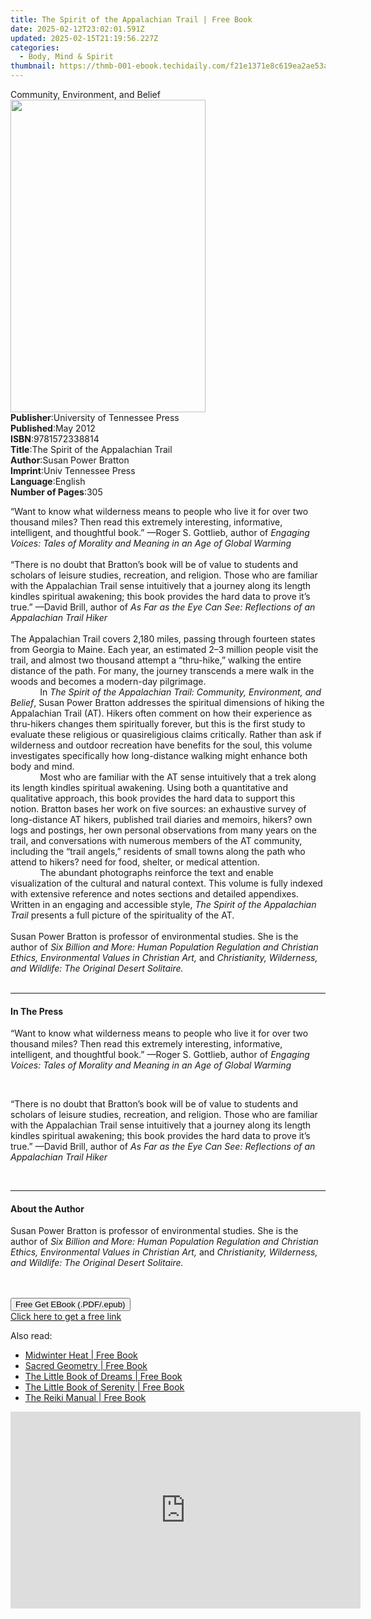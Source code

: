 ```yaml
---
title: The Spirit of the Appalachian Trail | Free Book
date: 2025-02-12T23:02:01.591Z
updated: 2025-02-15T21:19:56.227Z
categories:
  - Body, Mind & Spirit
thumbnail: https://thmb-001-ebook.techidaily.com/f21e1371e8c619ea2ae53a55a596961323003d7af80c3336a9be0dfd98597884.jpg
---
```

<main id="book-container">
  <div class="flex flex-col">
    <div class="book-brief flex-1 py-6 px-4 sm:p-6 md:py-10 md:px-8">
      <!-- brief-->
      <div class="book-brief-main">Community, Environment, and Belief</div>
    </div>
    <div
      class="book-meta-info flex-1 grid gap-4 col-start-1 col-end-3 row-start-1 sm:mb-6 sm:grid-cols-4 lg:gap-6 lg:col-start-2 lg:row-end-6 lg:row-span-6 lg:mb-0"
    >
      <div
        class="book-meta-info-left place-content-center mt-4 p-4 text-sm leading-6 col-start-2 col-span-2 dark:text-slate-400"
      >
        <img
          class="w-full h-500 object-cover rounded-lg sm:h-255 sm:col-span-2 lg:col-span-full"
          src="https://img-001-ebook.techidaily.com/6a19304b7efa5e7f961e09f24aac127a61496ddb78ac5ceb85668cbf8b2ea83f.jpg"
          alt=""
          width="312"
          height="500"
        />
      </div>
      <div
        class="book-meta-info-right mt-2 col-start-1 row-start-2 col-span-3 self-center"
      >
        <!-- meta data  -->
        <div class="flex flex-col px-4 md:px-8">
          <div class="flex-1">
            <strong>Publisher</strong>:<span class="px-2"
              >University of Tennessee Press</span
            >
          </div>
          <div class="flex-1">
            <strong>Published</strong>:<span class="px-2">May 2012</span>
          </div>
          <div class="flex-1">
            <strong>ISBN</strong>:<span class="px-2">9781572338814</span>
          </div>
          <div class="flex-1">
            <strong>Title</strong>:<span class="px-2"
              >The Spirit of the Appalachian Trail</span
            >
          </div>
          <div class="flex-1">
            <strong>Author</strong>:<span class="px-2"
              >Susan Power Bratton</span
            >
          </div>
          <div class="flex-1">
            <strong>Imprint</strong>:<span class="px-2"
              >Univ Tennessee Press</span
            >
          </div>
          <div class="flex-1">
            <strong>Language</strong>:<span class="px-2">English</span>
          </div>
          <div class="flex-1">
            <strong>Number of Pages</strong>:<span class="px-2">305</span>
          </div>
        </div>
      </div>
    </div>
    <div class="book-description flex-1 py-6 px-4 sm:p-6 md:py-10 md:px-8">
      <div class="book-description-main">
        <div accordion-content="" id="description">
          <p>
            “Want to know what wilderness means to people who live it for over
            two thousand miles? Then read this extremely interesting,
            informative, intelligent, and thoughtful book.” —Roger S. Gottlieb,
            author of
            <i
              >Engaging Voices: Tales of Morality and Meaning in an Age of
              Global Warming<br /></i
            ><br />“There is no doubt that Bratton’s book will be of value to
            students and scholars of leisure studies, recreation, and religion.
            Those who are familiar with the Appalachian Trail sense intuitively
            that a journey along its length kindles spiritual awakening; this
            book provides the hard data to prove it’s true.” —David Brill,
            author of
            <i
              >As Far as the Eye Can See: Reflections of an Appalachian Trail
              Hiker&nbsp;&nbsp;</i
            ><br /><br />The Appalachian Trail covers 2,180 miles, passing
            through fourteen states from Georgia to Maine. Each year, an
            estimated 2–3 million people visit the trail, and almost two
            thousand attempt a “thru-hike,” walking the entire distance of the
            path. For many, the journey transcends a mere walk in the woods and
            becomes a modern-day pilgrimage.<br />&nbsp;&nbsp;&nbsp;&nbsp;&nbsp;&nbsp;&nbsp;&nbsp;&nbsp;&nbsp;&nbsp;
            In
            <i
              >The Spirit of the Appalachian Trail: Community, Environment, and
              Belief</i
            >, Susan Power Bratton addresses the spiritual dimensions of hiking
            the Appalachian Trail (AT). Hikers often comment on how their
            experience as thru-hikers changes them spiritually forever, but this
            is the first study to evaluate these religious or quasireligious
            claims critically. Rather than ask if wilderness and outdoor
            recreation have benefits for the soul, this volume investigates
            specifically how long-distance walking might enhance both body and
            mind.<br />&nbsp;&nbsp;&nbsp;&nbsp;&nbsp;&nbsp;&nbsp;&nbsp;&nbsp;&nbsp;&nbsp;
            Most who are familiar with the AT sense intuitively that a trek
            along its length kindles spiritual awakening. Using both a
            quantitative and qualitative approach, this book provides the hard
            data to support this notion. Bratton bases her work on five sources:
            an exhaustive survey of long-distance AT hikers, published trail
            diaries and memoirs, hikers? own logs and postings, her own personal
            observations from many years on the trail, and conversations with
            numerous members of the AT community, including the “trail angels,”
            residents of small towns along the path who attend to hikers? need
            for food, shelter, or medical attention.<br />&nbsp;&nbsp;&nbsp;&nbsp;&nbsp;&nbsp;&nbsp;&nbsp;&nbsp;&nbsp;&nbsp;
            The abundant photographs reinforce the text and enable visualization
            of the cultural and natural context. This volume is fully indexed
            with extensive reference and notes sections and detailed appendixes.
            Written in an engaging and accessible style,
            <i>The Spirit of the Appalachian Trail</i> presents a full picture
            of the spirituality of the AT.<br />&nbsp;<br />Susan Power Bratton
            is professor of environmental studies. She is the author of
            <i
              >Six Billion and More: Human Population Regulation and Christian
              Ethics, Environmental Values in Christian Art,</i
            >
            and
            <i
              >Christianity, Wilderness, and Wildlife: The Original Desert
              Solitaire.</i
            ><br />&nbsp;<br />
          </p>
        </div>
        <div class="accordion-fader"></div>
      </div>
    </div>
    <div class="book-excerpts flex-1 py-6 px-4 sm:p-6 md:py-10 md:px-8">
      <!-- excerpts-->
      <div class="book-excerpts-main">
        <hr />
        <h4 class="placeholder placeholder-heading">
          <span>In The Press</span>
        </h4>
        <p></p>
        <p>
          “Want to know what wilderness means to people who live it for over two
          thousand miles? Then read this extremely interesting, informative,
          intelligent, and thoughtful book.” —Roger S. Gottlieb, author of
          <i
            >Engaging Voices: Tales of Morality and Meaning in an Age of Global
            Warming</i
          >
        </p>
        <br />
        <p>
          “There is no doubt that Bratton’s book will be of value to students
          and scholars of leisure studies, recreation, and religion. Those who
          are familiar with the Appalachian Trail sense intuitively that a
          journey along its length kindles spiritual awakening; this book
          provides the hard data to prove it’s true.” —David Brill, author of
          <i
            >As Far as the Eye Can See: Reflections of an Appalachian Trail
            Hiker</i
          >
        </p>
        <br />
        <p></p>
      </div>
    </div>
    <div class="book-about-author flex-1 py-6 px-4 sm:p-6 md:py-10 md:px-8">
      <!-- about author-->
      <div class="book-main-author-main">
        <hr />
        <h4 class="placeholder placeholder-heading">
          <span>About the Author</span>
        </h4>
        <p></p>
        <p>
          Susan Power Bratton is professor of environmental studies. She is the
          author of
          <i
            >Six Billion and More: Human Population Regulation and Christian
            Ethics, Environmental Values in Christian Art,</i
          >
          and
          <i
            >Christianity, Wilderness, and Wildlife: The Original Desert
            Solitaire.</i
          ><br />&nbsp;<br />&nbsp;
        </p>
        <p></p>
      </div>
    </div>
    <div class="book-free-get flex-1 py-6 px-4 sm:p-6 md:py-10 md:px-8">
      <button
        id="btn-free-get"
        class="bg-blue-500 hover:bg-blue-700 text-white font-bold py-2 px-4 rounded"
      >
        Free Get EBook (.PDF/.epub)
      </button>
      <div id="countdown-display" class="px-2 text-lg mt-2"></div>
      <a
        id="free-link"
        class="hidden bg-blue-500 hover:bg-blue-700 text-white font-bold py-2 px-4 rounded"
        href="https://www.ebooks.com/en-us/book/982548/the-spirit-of-the-appalachian-trail/susan-power-bratton/"
        target="_blank"
        >Click here to get a free link</a
      >
    </div>
    <script>
      let countdownTime = 0;
      let countdownInterval = null;
      document
        .getElementById('btn-free-get')
        .addEventListener('click', startCountdown);
      function startCountdown() {
        countdownTime = new Date().getTime() + 60000 * 3;
        countdownInterval = setInterval(updateCountdown, 1000);
        document.getElementById('btn-free-get').disabled = true;
        document
          .getElementById('btn-free-get')
          .classList.add('bg-gray-500', 'cursor-not-allowed');
      }
      function updateCountdown() {
        let currentTime = new Date().getTime();
        let timeLeft = countdownTime - currentTime;
        let secondsLeft = Math.floor(timeLeft / 1000);
        document.getElementById('countdown-display').innerHTML =
          `Remaining time: ${secondsLeft} seconds.`;
        if (secondsLeft <= 0) {
          clearInterval(countdownInterval);
          document.getElementById('btn-free-get').classList.add('hidden');
          document.getElementById('free-link').classList.remove('hidden');
          document.getElementById('countdown-display').innerHTML = '';
        }
      }
    </script>
  </div>
</main>

<ins class="adsbygoogle"
      style="display:block"
      data-ad-client="ca-pub-7571918770474297"
      data-ad-slot="8358498916"
      data-ad-format="auto"
      data-full-width-responsive="true"></ins>
    

<span class="atpl-alsoreadstyle">Also read:</span>
<div><ul>
<li><a href="https://novels-ebooks.techidaily.com/210000449-9781783752034-midwinter-heat/"><u>Midwinter Heat | Free Book</u></a></li>
<li><a href="https://novels-ebooks.techidaily.com/210000110-9781783254033-sacred-geometry/"><u>Sacred Geometry | Free Book</u></a></li>
<li><a href="https://novels-ebooks.techidaily.com/210000111-9781856754484-the-little-book-of-dreams/"><u>The Little Book of Dreams | Free Book</u></a></li>
<li><a href="https://novels-ebooks.techidaily.com/210000108-9781856754491-the-little-book-of-serenity/"><u>The Little Book of Serenity | Free Book</u></a></li>
<li><a href="https://novels-ebooks.techidaily.com/209999771-9781761034022-the-reiki-manual/"><u>The Reiki Manual | Free Book</u></a></li>
</ul></div>

<!-- affiliate ads begin -->
<iframe width="560" height="315" src="https://www.youtube.com/embed/QRaEdFMU-Xc?si=OjaiTvlogJy5wHhN" title="YouTube video player" frameborder="0" allow="accelerometer; autoplay; clipboard-write; encrypted-media; gyroscope; picture-in-picture; web-share" referrerpolicy="strict-origin-when-cross-origin" allowfullscreen></iframe>
<!-- affiliate ads end -->

